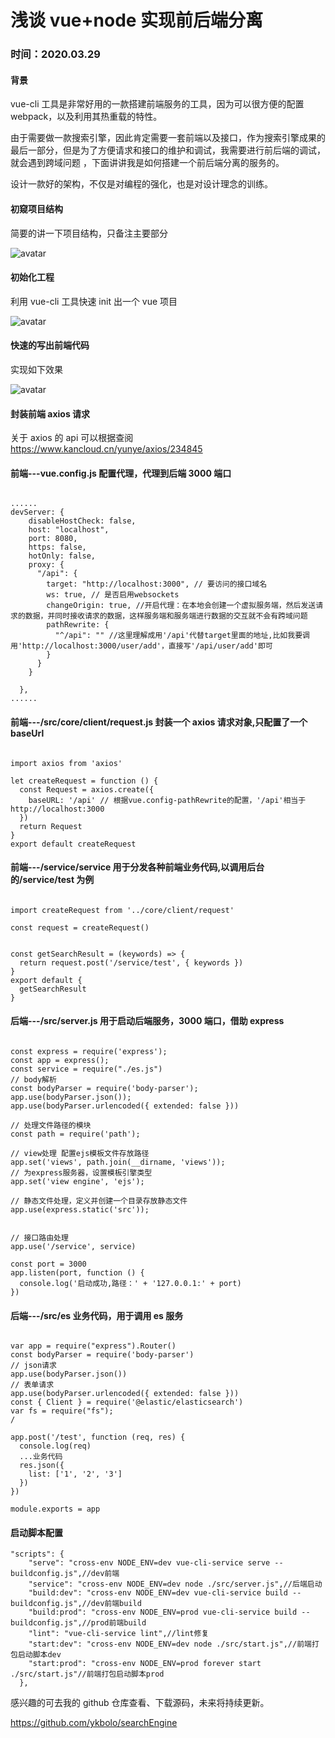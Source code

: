 # 浅谈 vue+node 实现前后端分离

### 时间：**2020.03.29**

#### 背景

vue-cli 工具是非常好用的一款搭建前端服务的工具，因为可以很方便的配置 webpack，以及利用其热重载的特性。

由于需要做一款搜索引擎，因此肯定需要一套前端以及接口，作为搜索引擎成果的最后一部分，但是为了方便请求和接口的维护和调试，我需要进行前后端的调试，就会遇到跨域问题
，下面讲讲我是如何搭建一个前后端分离的服务的。

设计一款好的架构，不仅是对编程的强化，也是对设计理念的训练。

#### 初窥项目结构

简要的讲一下项目结构，只备注主要部分

![avatar](http://112.124.56.144/images/tech/9/3.jpg)

#### 初始化工程

利用 vue-cli 工具快速 init 出一个 vue 项目

![avatar](http://112.124.56.144/images/tech/9/1.jpg)

#### 快速的写出前端代码

实现如下效果

![avatar](http://112.124.56.144/images/tech/9/2.jpg)

#### 封装前端 axios 请求

关于 axios 的 api 可以根据查阅 https://www.kancloud.cn/yunye/axios/234845

#### 前端---vue.config.js 配置代理，代理到后端 3000 端口

```

......
devServer: {
    disableHostCheck: false,
    host: "localhost",
    port: 8080,
    https: false,
    hotOnly: false,
    proxy: {
      "/api": {
        target: "http://localhost:3000", // 要访问的接口域名
        ws: true, // 是否启用websockets
        changeOrigin: true, //开启代理：在本地会创建一个虚拟服务端，然后发送请求的数据，并同时接收请求的数据，这样服务端和服务端进行数据的交互就不会有跨域问题
        pathRewrite: {
          "^/api": "" //这里理解成用'/api'代替target里面的地址,比如我要调用'http://localhost:3000/user/add'，直接写'/api/user/add'即可
        }
      }
    }

  },
......

```

#### 前端---/src/core/client/request.js 封装一个 axios 请求对象,只配置了一个 baseUrl

```

import axios from 'axios'

let createRequest = function () {
  const Request = axios.create({
    baseURL: '/api' // 根据vue.config-pathRewrite的配置，'/api'相当于http://localhost:3000
  })
  return Request
}
export default createRequest

```

#### 前端---/service/service 用于分发各种前端业务代码,以调用后台的/service/test 为例

```

import createRequest from '../core/client/request'

const request = createRequest()


const getSearchResult = (keywords) => {
  return request.post('/service/test', { keywords })
}
export default {
  getSearchResult
}

```

#### 后端---/src/server.js 用于启动后端服务，3000 端口，借助 express

```

const express = require('express');
const app = express();
const service = require("./es.js")
// body解析
const bodyParser = require('body-parser');
app.use(bodyParser.json());
app.use(bodyParser.urlencoded({ extended: false }))

// 处理文件路径的模块
const path = require('path');

// view处理 配置ejs模板文件存放路径
app.set('views', path.join(__dirname, 'views'));
// 为express服务器，设置模板引擎类型
app.set('view engine', 'ejs');

// 静态文件处理，定义并创建一个目录存放静态文件
app.use(express.static('src'));


// 接口路由处理
app.use('/service', service)

const port = 3000
app.listen(port, function () {
  console.log('启动成功,路径：' + '127.0.0.1:' + port)
})

```

#### 后端---/src/es 业务代码，用于调用 es 服务

```

var app = require("express").Router()
const bodyParser = require('body-parser')
// json请求
app.use(bodyParser.json())
// 表单请求
app.use(bodyParser.urlencoded({ extended: false }))
const { Client } = require('@elastic/elasticsearch')
var fs = require("fs");
/

app.post('/test', function (req, res) {
  console.log(req)
  ...业务代码
  res.json({
    list: ['1', '2', '3']
  })
})

module.exports = app

```

#### 启动脚本配置

```
"scripts": {
    "serve": "cross-env NODE_ENV=dev vue-cli-service serve --buildconfig.js",//dev前端
    "service": "cross-env NODE_ENV=dev node ./src/server.js",//后端启动
    "build:dev": "cross-env NODE_ENV=dev vue-cli-service build --buildconfig.js",//dev前端build
    "build:prod": "cross-env NODE_ENV=prod vue-cli-service build --buildconfig.js",//prod前端build
    "lint": "vue-cli-service lint",//lint修复
    "start:dev": "cross-env NODE_ENV=dev node ./src/start.js",//前端打包启动脚本dev
    "start:prod": "cross-env NODE_ENV=prod forever start ./src/start.js"//前端打包启动脚本prod
  },
```

感兴趣的可去我的 github 仓库查看、下载源码，未来将持续更新。

https://github.com/ykbolo/searchEngine
